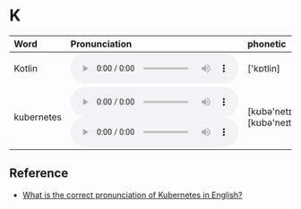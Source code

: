 
# K

| Word  | Pronunciation | phonetic |
| :-- | :-- | :-- |
| Kotlin | <audio src="/public/audio/Kotlin.mp3" controls="controls" controlslist="nodownload"></audio> | ['kɒtlin] |
| kubernetes | <audio src="/public/audio/kubernetes-0.mp3" controls="controls" controlslist="nodownload"></audio><br/><audio src="/audio/kubernetes-1.mp3" controls="controls" controlslist="nodownload"></audio> | [kʊbə'netɪs]<br/>[kʊbə'neɪteɪs] |

## Reference

- [What is the correct pronunciation of Kubernetes in English?](https://github.com/kubernetes/kubernetes/issues/44308)

